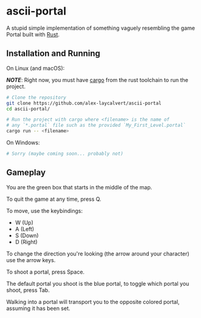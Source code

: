 # ascii-portal

A stupid simple implementation of something vaguely resembling the game Portal built
with [Rust](https://www.rust-lang.org/).

## Installation and Running

On Linux (and macOS):

**_NOTE_**: Right now, you must have [cargo](https://www.rust-lang.org/tools/install) from
the rust toolchain to run the project.

```bash
# Clone the repository
git clone https://github.com/alex-laycalvert/ascii-portal
cd ascii-portal/

# Run the project with cargo where <filename> is the name of
# any `*.portal` file such as the provided `My_First_Level.portal`
cargo run -- <filename>

```

On Windows:

```bash
# Sorry (maybe coming soon... probably not)
```

## Gameplay

You are the green box that starts in the middle of the map.

To quit the game at any time, press Q.

To move, use the keybindings:

-   W (Up)
-   A (Left)
-   S (Down)
-   D (Right)

To change the direction you're looking (the arrow around your character) use
the arrow keys.

To shoot a portal, press Space.

The default portal you shoot is the blue portal, to toggle which portal you shoot,
press Tab.

Walking into a portal will transport you to the opposite colored portal,
assuming it has been set.
